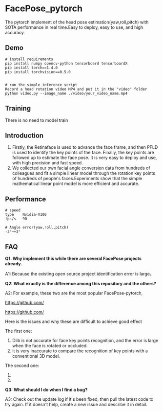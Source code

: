 # FacePose_pytorch

The pytorch implement of the head pose estimation(yaw,roll,pitch) with SOTA performance in real time.Easy to deploy, easy to use, and high accuracy.


## Demo

    # install requirements
    pip install numpy opencv-python tensorboard tensorboardX
    pip install torch==1.4.0
    pip install torchvision==0.5.0
	
	
    # run the simple inference script
	Record a head rotation video MP4 and put it in the "video" folder
    python video.py --image_name ./video/your_video_name.mp4

## Training

There is no need to model train

## Introduction

1. Firstly, the Retinaface is used to advance the face frame, and then PFLD is used to identify the key points of the face. Finally, the key points are followed up to estimate the face pose. It is very easy to deploy and use, with high precision and fast speed.
2. We collected our own facial angle conversion data from hundreds of colleagues and fit a simple linear model through the rotation key points of hundreds of people's faces.Experiments show that the simple mathematical linear point model is more efficient and accurate.

## Performance

    # speed
    type	Nvidia-V100
    fps/s	90
	
	# Angle error(yaw,roll,pitch)
	-3°~+3°

## FAQ


**Q1. Why implement this while there are several FacePose projects already.**

A1: Because the existing open source project identification error is large。

**Q2: What exactly is the difference among this repository and the others?**

A2: For example, these two are the most popular FacePose-pytorch,

<https://github.com/>

<https://github.com/>

Here is the issues and why these are difficult to achieve good effect

The first one:

1. Dlib is not accurate for face key points recognition, and the error is large when the face is rotated or occluded.
2. it is very inaccurate to compare the recognition of key points with a conventional 3D model.

The second one:

1. 

2. 



**Q3: What should I do when I find a bug?**

A3: Check out the update log if it's been fixed, then pull the latest code to try again. If it doesn't help, create a new issue and describe it in detail.
